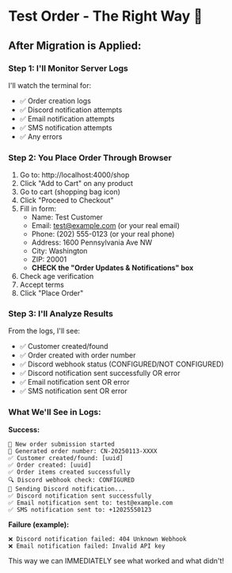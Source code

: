 # Test Order - The Right Way 🎯

## After Migration is Applied:

### **Step 1: I'll Monitor Server Logs**
I'll watch the terminal for:
- ✅ Order creation logs
- ✅ Discord notification attempts
- ✅ Email notification attempts  
- ✅ SMS notification attempts
- ✅ Any errors

### **Step 2: You Place Order Through Browser**
1. Go to: http://localhost:4000/shop
2. Click "Add to Cart" on any product
3. Go to cart (shopping bag icon)
4. Click "Proceed to Checkout"
5. Fill in form:
   - Name: Test Customer
   - Email: test@example.com (or your real email)
   - Phone: (202) 555-0123 (or your real phone)
   - Address: 1600 Pennsylvania Ave NW
   - City: Washington
   - ZIP: 20001
   - **CHECK the "Order Updates & Notifications" box**
6. Check age verification
7. Accept terms
8. Click "Place Order"

### **Step 3: I'll Analyze Results**
From the logs, I'll see:
- ✅ Customer created/found
- ✅ Order created with order number
- ✅ Discord webhook status (CONFIGURED/NOT CONFIGURED)
- ✅ Discord notification sent successfully OR error
- ✅ Email notification sent OR error
- ✅ SMS notification sent OR error

### **What We'll See in Logs:**

**Success:**
```
🚀 New order submission started
🔢 Generated order number: CN-20250113-XXXX
✅ Customer created/found: [uuid]
✅ Order created: [uuid]
✅ Order items created successfully
🔍 Discord webhook check: CONFIGURED
📢 Sending Discord notification...
✅ Discord notification sent successfully
✅ Email notification sent to: test@example.com
✅ SMS notification sent to: +12025550123
```

**Failure (example):**
```
❌ Discord notification failed: 404 Unknown Webhook
❌ Email notification failed: Invalid API key
```

This way we can IMMEDIATELY see what worked and what didn't!

